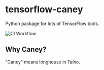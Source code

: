 # tensorflow-caney

Python package for lots of TensorFlow tools.

![CI Workflow](https://github.com/nasa-cisto-ai/tensorflow-caney/actions/workflows/ci.yml/badge.svg)

## Why Caney?

"Caney" means longhouse in Taíno.
